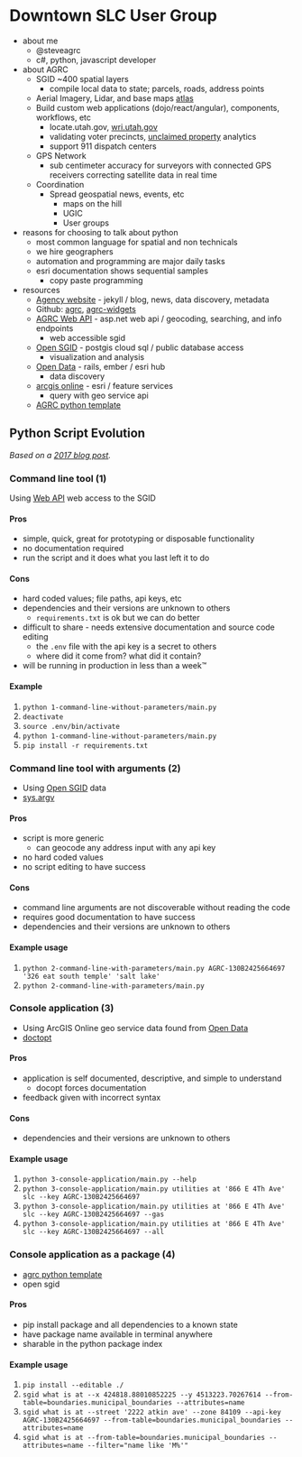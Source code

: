 # Downtown SLC User Group

- about me
  - @steveagrc
  - c#, python, javascript developer
- about AGRC
  - SGID ~400 spatial layers
    - compile local data to state; parcels, roads, address points
  - Aerial Imagery, Lidar, and base maps [atlas](https://atlas.utah.gov)
  - Build custom web applications (dojo/react/angular), components, workflows, etc
    - locate.utah.gov, [wri.utah.gov](https://wri.utah.gov/wri/map/map.html#id=2485)
    - validating voter precincts, [unclaimed property](https://mycash.utah.gov) analytics
    - support 911 dispatch centers
  - GPS Network
    - sub centimeter accuracy for surveyors with connected GPS receivers correcting satellite data in real time
  - Coordination
    - Spread geospatial news, events, etc
      - maps on the hill
      - UGIC
      - User groups
- reasons for choosing to talk about python
  - most common language for spatial and non technicals
  - we hire geographers
  - automation and programming are major daily tasks
  - esri documentation shows sequential samples
    - copy paste programming
- resources
  - [Agency website](https://gis.utah.gov) - jekyll / blog, news, data discovery, metadata
  - Github: [agrc](https://github.com/agrc), [agrc-widgets](https://github.com/agrc-widgets)
  - [AGRC Web API](https://api.mapserv.utah.gov) - asp.net web api / geocoding, searching, and info endpoints
    - web accessible sgid
  - [Open SGID](https://gis.utah.gov/sgid/open-sgid/) - postgis cloud sql / public database access
    - visualization and analysis
  - [Open Data](https://opendata.gis.utah.gov) - rails, ember / esri hub
    - data discovery
  - [arcgis online](https://www.arcgis.com/home/index.html) - esri / feature services
    - query with geo service api
  - [AGRC python template](https://github.com/agrc/python)

## Python Script Evolution

_Based on a [2017 blog post](https://gis.utah.gov/the-evolution-of-a-python-script/)._

### Command line tool (1)

Using [Web API](https://api.mapserv.utah.gov) web access to the SGID

#### Pros

- simple, quick, great for prototyping or disposable functionality
- no documentation required
- run the script and it does what you last left it to do

#### Cons

- hard coded values; file paths, api keys, etc
- dependencies and their versions are unknown to others
  - `requirements.txt` is ok but we can do better
- difficult to share - needs extensive documentation and source code editing
  - the `.env` file with the api key is a secret to others
  - where did it come from? what did it contain?
- will be running in production in less than a week™

#### Example

1. `python 1-command-line-without-parameters/main.py`
1. `deactivate`
1. `source .env/bin/activate`
1. `python 1-command-line-without-parameters/main.py`
1. `pip install -r requirements.txt`

### Command line tool with arguments (2)

- Using [Open SGID](https://gis.utah.gov/sgid/open-sgid/) data
- [sys.argv](https://docs.python.org/3/library/sys.html#sys.argv)

#### Pros

- script is more generic
  - can geocode any address input with any api key
- no hard coded values
- no script editing to have success

#### Cons

- command line arguments are not discoverable without reading the code
- requires good documentation to have success
- dependencies and their versions are unknown to others

#### Example usage

1. `python 2-command-line-with-parameters/main.py AGRC-130B2425664697 '326 eat south temple' 'salt lake'`
1. `python 2-command-line-with-parameters/main.py`

### Console application (3)

- Using ArcGIS Online geo service data found from [Open Data](https://opendata.gis.utah.gov/)
- [doctopt](http://docopt.org/)

#### Pros

- application is self documented, descriptive, and simple to understand
  - docopt forces documentation
- feedback given with incorrect syntax

#### Cons

- dependencies and their versions are unknown to others

#### Example usage

1. `python 3-console-application/main.py --help`
1. `python 3-console-application/main.py utilities at '866 E 4Th Ave' slc --key AGRC-130B2425664697`
1. `python 3-console-application/main.py utilities at '866 E 4Th Ave' slc --key AGRC-130B2425664697 --gas`
1. `python 3-console-application/main.py utilities at '866 E 4Th Ave' slc --key AGRC-130B2425664697 --all`

### Console application as a package (4)

- [agrc python template](https://github.com/agrc/python)
- open sgid

#### Pros

- pip install package and all dependencies to a known state
- have package name available in terminal anywhere
- sharable in the python package index

#### Example usage

1. `pip install --editable ./`
1. `sgid what is at --x 424818.88010852225 --y 4513223.70267614 --from-table=boundaries.municipal_boundaries --attributes=name`
1. `sgid what is at --street '2222 atkin ave' --zone 84109 --api-key AGRC-130B2425664697 --from-table=boundaries.municipal_boundaries --attributes=name`
1. `sgid what is at --from-table=boundaries.municipal_boundaries --attributes=name --filter="name like 'M%'"`
